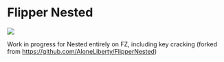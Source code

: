 # Flipper Nested

![](https://thumb.tildacdn.com/tild3332-3839-4061-b663-363464303432/-/resize/214x/-/format/webp/noroot.png)

Work in progress for Nested entirely on FZ, including key cracking (forked from https://github.com/AloneLiberty/FlipperNested)

